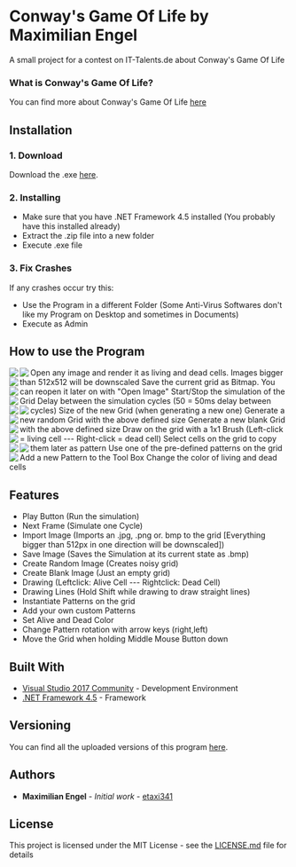 # Conway's Game Of Life by Maximilian Engel

A small project for a contest on IT-Talents.de about Conway's Game Of Life

### What is Conway's Game Of Life?

You can find more about Conway's Game Of Life [here](https://en.wikipedia.org/wiki/Conway%27s_Game_of_Life)

## Installation

### 1. Download

Download the .exe [here](https://github.com/etaxi341/GameOfLife-Conway/releases).

### 2. Installing

* Make sure that you have .NET Framework 4.5 installed (You probably have this installed already)
* Extract the .zip file into a new folder
* Execute .exe file

### 3. Fix Crashes

If any crashes occur try this:
* Use the Program in a different Folder (Some Anti-Virus Softwares don't like my Program on Desktop and sometimes in Documents)
* Execute as Admin

## How to use the Program

<img align="left" src="https://i.imgur.com/YMgMzDt.png">

<img align="left" src="https://i.imgur.com/Ziou3Gf.png">
Open any image and render it as living and dead cells. Images bigger than 512x512 will be downscaled

<img align="left" src="https://i.imgur.com/bM78t4X.png">
Save the current grid as Bitmap. You can reopen it later on with "Open Image"

<img align="left" src="https://i.imgur.com/ev2Rh5s.png">
Start/Stop the simulation of the Grid

<img align="left" src="https://i.imgur.com/rGkqr54.png">
Delay between the simulation cycles (50 = 50ms delay between cycles)

<img align="left" src="https://i.imgur.com/qlQTkrD.png">
Size of the new Grid (when generating a new one)

<img align="left" src="https://i.imgur.com/5GwrbF5.png">
Generate a new random Grid with the above defined size

<img align="left" src="https://i.imgur.com/nxD6UMw.png">
Generate a new blank Grid with the above defined size

<img align="left" src="https://i.imgur.com/ulE3I8n.png">
Draw on the grid with a 1x1 Brush (Left-click = living cell --- Right-click = dead cell)

<img align="left" src="https://i.imgur.com/HoTiOyB.png">
Select cells on the grid to copy them later as pattern

<img align="left" src="https://i.imgur.com/0XLdj5n.png">
Use one of the pre-defined patterns on the grid

<img align="left" src="https://i.imgur.com/pKvyMZL.png">
Add a new Pattern to the Tool Box

<img align="left" src="https://i.imgur.com/trfih7q.png">
Change the color of living and dead cells


## Features

* Play Button (Run the simulation)
* Next Frame (Simulate one Cycle)
* Import Image (Imports an .jpg, .png or. bmp to the grid [Everything bigger than 512px in one direction will be downscaled])
* Save Image (Saves the Simulation at its current state as .bmp)
* Create Random Image (Creates noisy grid)
* Create Blank Image (Just an empty grid)
* Drawing (Leftclick: Alive Cell --- Rightclick: Dead Cell)
* Drawing Lines (Hold Shift while drawing to draw straight lines)
* Instantiate Patterns on the grid
* Add your own custom Patterns
* Set Alive and Dead Color
* Change Pattern rotation with arrow keys (right,left)
* Move the Grid when holding Middle Mouse Button down

## Built With

* [Visual Studio 2017 Community](https://www.visualstudio.com/de/vs/whatsnew/) - Development Environment
* [.NET Framework 4.5](https://www.microsoft.com/en-us/download/details.aspx?id=30653) - Framework

## Versioning

You can find all the uploaded versions of this program [here](https://github.com/etaxi341/GameOfLife-Conway/releases). 

## Authors

* **Maximilian Engel** - *Initial work* - [etaxi341](https://github.com/etaxi341)

## License

This project is licensed under the MIT License - see the [LICENSE.md](LICENSE.md) file for details
